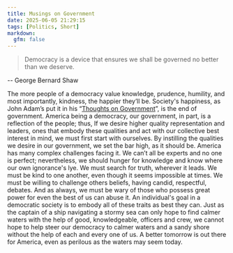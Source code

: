 ```yaml
---
title: Musings on Government
date: 2025-06-05 21:29:15
tags: [Politics, Short]
markdown:
  gfm: false
---
```


> Democracy is a device that ensures we shall be governed no better than we deserve.

-- George Bernard Shaw

The more people of a democracy value knowledge, prudence, humility, and most importantly, kindness, the happier they’ll be.
Society's happiness, as John Adam’s put it in his “[Thoughts on Government](https://founders.archives.gov/documents/Adams/06-04-02-0026-0004)”, is the end of government.
America being a democracy, our government, in part, is a reflection of the people; thus, If we desire higher quality representation and
leaders, ones that embody these qualities and act with our collective best interest in mind, we must first start with ourselves.
By instilling the qualities we desire in our government, we set the bar high, as it should be. America has many complex challenges
facing it. We can’t all be experts and no one is perfect; nevertheless, we should hunger for knowledge and know where our own ignorance's
lye. We must search for truth, wherever it leads. We must be kind to one another, even though it seems impossible at times.
We must be willing to challenge others beliefs, having candid, respectful, debates. And as always, we must be wary of those who possess
great power for even the best of us can abuse it. An individual's goal in a democratic society is to embody all of these traits as best they can.
Just as the captain of a ship navigating a stormy sea can only hope to find calmer waters with the help of good, knowledgeable, officers and crew,
we cannot hope to help steer our democracy to calmer waters and a sandy shore without the help of each and every one of us.
A better tomorrow is out there for America, even as perilous as the waters may seem today.
